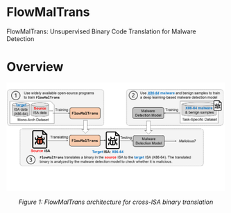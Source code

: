 # FlowMalTrans
FlowMalTrans: Unsupervised Binary Code Translation for Malware Detection

# Overview

<!-- Center the image -->
<p align="center">
  <img src="overview.png" alt="FlowMalTrans Architecture" width="800"/>
</p>

<!-- Add caption -->
<p align="center">
  <em>Figure 1: FlowMalTrans architecture for cross-ISA binary translation</em>
</p>
